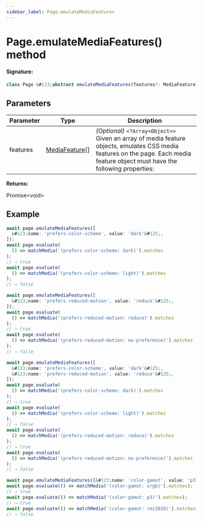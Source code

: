 ```yaml
---
sidebar_label: Page.emulateMediaFeatures
---
```


# Page.emulateMediaFeatures() method

#### Signature:

```typescript
class Page &#123;abstract emulateMediaFeatures(features?: MediaFeature[]): Promise<void>;&#125;
```

## Parameters

| Parameter | Type                                            | Description                                                                                                                                                                                            |
| --------- | ----------------------------------------------- | ------------------------------------------------------------------------------------------------------------------------------------------------------------------------------------------------------ |
| features  | [MediaFeature](./puppeteer.mediafeature.md)\[\] | _(Optional)_ <code>&lt;?Array&lt;Object&gt;&gt;</code> Given an array of media feature objects, emulates CSS media features on the page. Each media feature object must have the following properties: |

**Returns:**

Promise&lt;void&gt;

## Example

```ts
await page.emulateMediaFeatures([
  &#123;name: 'prefers-color-scheme', value: 'dark'&#125;,
]);
await page.evaluate(
  () => matchMedia('(prefers-color-scheme: dark)').matches
);
// → true
await page.evaluate(
  () => matchMedia('(prefers-color-scheme: light)').matches
);
// → false

await page.emulateMediaFeatures([
  &#123;name: 'prefers-reduced-motion', value: 'reduce'&#125;,
]);
await page.evaluate(
  () => matchMedia('(prefers-reduced-motion: reduce)').matches
);
// → true
await page.evaluate(
  () => matchMedia('(prefers-reduced-motion: no-preference)').matches
);
// → false

await page.emulateMediaFeatures([
  &#123;name: 'prefers-color-scheme', value: 'dark'&#125;,
  &#123;name: 'prefers-reduced-motion', value: 'reduce'&#125;,
]);
await page.evaluate(
  () => matchMedia('(prefers-color-scheme: dark)').matches
);
// → true
await page.evaluate(
  () => matchMedia('(prefers-color-scheme: light)').matches
);
// → false
await page.evaluate(
  () => matchMedia('(prefers-reduced-motion: reduce)').matches
);
// → true
await page.evaluate(
  () => matchMedia('(prefers-reduced-motion: no-preference)').matches
);
// → false

await page.emulateMediaFeatures([&#123;name: 'color-gamut', value: 'p3'&#125;]);
await page.evaluate(() => matchMedia('(color-gamut: srgb)').matches);
// → true
await page.evaluate(() => matchMedia('(color-gamut: p3)').matches);
// → true
await page.evaluate(() => matchMedia('(color-gamut: rec2020)').matches);
// → false
```
